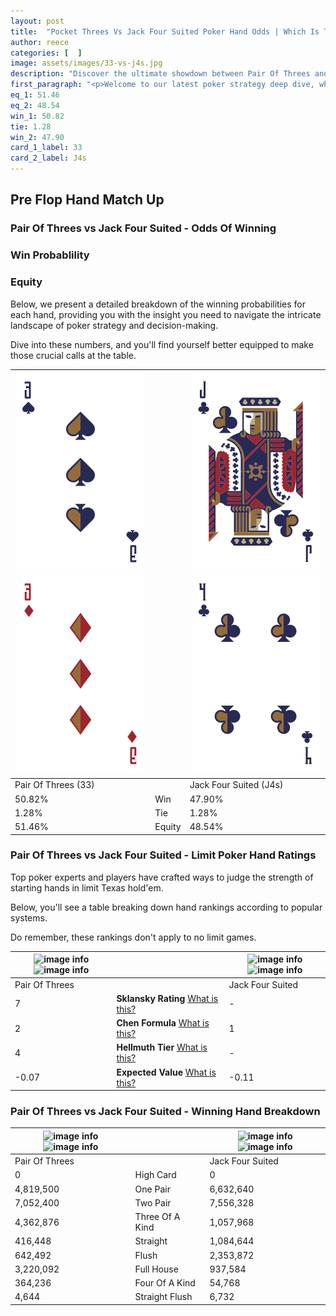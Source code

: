```yaml
---
layout: post
title:  "Pocket Threes Vs Jack Four Suited Poker Hand Odds | Which Is The Better Hand In Poker? A Complete Guide"
author: reece
categories: [  ]
image: assets/images/33-vs-j4s.jpg
description: "Discover the ultimate showdown between Pair Of Threes and Jack Four Suited in poker! Uncover the odds, strategies, and scenarios where one hand triumphs over the other. Get ready to up your poker game with this thrilling analysis."
first_paragraph: "<p>Welcome to our latest poker strategy deep dive, where we're pitting two distinct hands against each other in a high-stakes showdown: Pair Of Threes vs Jack Four Suited.</p><p>In the dynamic world of poker, every decision counts, and knowing which hand holds the upper hand is key to your success at the table.</p><p>In this article, we'll dissect these two hands, explore the scenarios where one dominates the other, and equip you with the knowledge to make strategic choices that can tip the odds in your favor.</p><p>Get ready to unravel the intriguing dynamics of these poker hands and elevate your game to new heights.</p>"
eq_1: 51.46
eq_2: 48.54
win_1: 50.82
tie: 1.28
win_2: 47.90
card_1_label: 33
card_2_label: J4s
---
```




[comment]: # (sp0)

## Pre Flop Hand Match Up

<div class="table hand-ratings" markdown="1"> 



### Pair Of Threes vs Jack Four Suited - Odds Of Winning


  
<div class="row graphs"> 
<div class="col-lg-6">
    <h3>Win Probablility</h3>
    <canvas id="WinChart"></canvas>
</div>
<div class="col-lg-6">
    <h3>Equity</h3>
    <canvas id="EquityChart"></canvas>
</div>
</div>

  Below, we present a detailed breakdown of the winning probabilities for each hand, providing you with the insight you need to navigate the intricate landscape of poker strategy and decision-making. 

Dive into these numbers, and you'll find yourself better equipped to make those crucial calls at the table.


    
| ![image info](assets/images/hand1/3.png) ![image info](assets/images/hand1/3o.png) |  | ![image info](assets/images/hand2/j.png) ![image info](assets/images/hand2/4.png) |
| -------- | -------- | -------- |
| Pair Of Threes (33) |  | Jack Four Suited (J4s) |
| 50.82% | Win | 47.90% |
| 1.28% | Tie | 1.28% |
| 51.46% | Equity | 48.54% |




[comment]: # (sp1)



### Pair Of Threes vs Jack Four Suited - Limit Poker Hand Ratings

Top poker experts and players have crafted ways to judge the strength of starting hands in limit Texas hold'em. 

Below, you'll see a table breaking down hand rankings according to popular systems. 

Do remember, these rankings don't apply to no limit games.


    
| ![image info](https://www.riverpairs.com/assets/images/hand1/3.png) ![image info](https://www.riverpairs.com/assets/images/hand1/3o.png) |  | ![image info](https://www.riverpairs.com/assets/images/hand2/j.png) ![image info](https://www.riverpairs.com/assets/images/hand2/4.png) |
| -------- | -------- | -------- |
| Pair Of Threes |  | Jack Four Suited |
| 7 | **Sklansky Rating** [What is this?](/sklansky-rating-explained) | - |
| 2 | **Chen Formula** [What is this?](/chen-formula-explained) | 1 |
| 4 | **Hellmuth Tier** [What is this?](/Hellmuth-tier-explained) | - |
| -0.07 | **Expected Value** [What is this?](/expected-value-explained) | -0.11 |




[comment]: # (sp2)



### Pair Of Threes vs Jack Four Suited - Winning Hand Breakdown


    
| ![image info](https://www.riverpairs.com/assets/images/hand1/3.png) ![image info](https://www.riverpairs.com/assets/images/hand1/3o.png) |  | ![image info](https://www.riverpairs.com/assets/images/hand2/j.png) ![image info](https://www.riverpairs.com/assets/images/hand2/4.png) |
| -------- | -------- | -------- |
| Pair Of Threes |  | Jack Four Suited |
| 0 | High Card | 0 |
| 4,819,500 | One Pair | 6,632,640 |
| 7,052,400 | Two Pair | 7,556,328 |
| 4,362,876 | Three Of A Kind | 1,057,968 |
| 416,448 | Straight | 1,084,644 |
| 642,492 | Flush | 2,353,872 |
| 3,220,092 | Full House | 937,584 |
| 364,236 | Four Of A Kind | 54,768 |
| 4,644 | Straight Flush | 6,732 |




[comment]: # (sp3)



</div>

[comment]: # (sp4)



[comment]: # (sp5)


